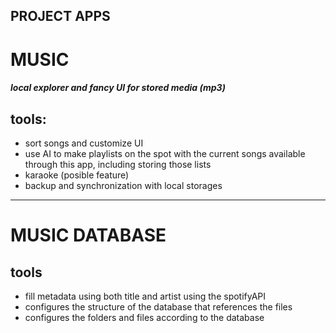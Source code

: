 PROJECT APPS
---
# MUSIC
#### *local explorer and fancy UI for stored media (mp3)*

## tools:
- sort songs and customize UI
- use AI to make playlists on the spot with the current songs available through this app, including storing those lists
- karaoke (posible feature)
- backup and synchronization with local storages

---
# MUSIC DATABASE

## tools
- fill metadata using both title and artist using the spotifyAPI
- configures the structure of the database that references the files
- configures the folders and files according to the database
